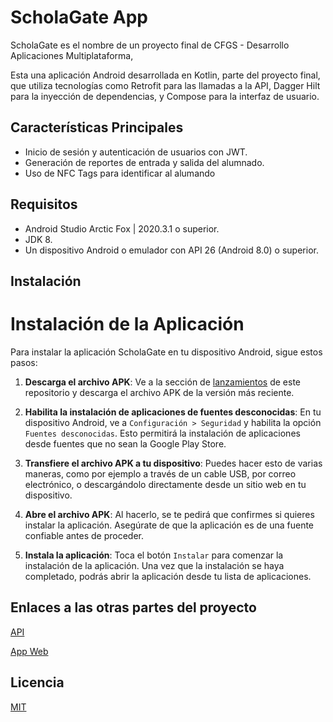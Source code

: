 # ScholaGate App

ScholaGate es el nombre de un proyecto final de CFGS - Desarrollo Aplicaciones Multiplataforma, 

Esta una aplicación Android desarrollada en Kotlin, parte del proyecto final, que utiliza tecnologías como Retrofit para las llamadas a la API, Dagger Hilt para la inyección de dependencias, y Compose para la interfaz de usuario.


## Características Principales

- Inicio de sesión y autenticación de usuarios con JWT.
- Generación de reportes de entrada y salida del alumnado.
- Uso de NFC Tags para identificar al alumando


## Requisitos

- Android Studio Arctic Fox | 2020.3.1 o superior.
- JDK 8.
- Un dispositivo Android o emulador con API 26 (Android 8.0) o superior.


## Instalación
# Instalación de la Aplicación

Para instalar la aplicación ScholaGate en tu dispositivo Android, sigue estos pasos:

1. **Descarga el archivo APK**: Ve a la sección de [lanzamientos](https://github.com/JonathanBetPer/ScholaGate-AppAndroid/releases) de este repositorio y descarga el archivo APK de la versión más reciente.

2. **Habilita la instalación de aplicaciones de fuentes desconocidas**: En tu dispositivo Android, ve a `Configuración > Seguridad` y habilita la opción `Fuentes desconocidas`. Esto permitirá la instalación de aplicaciones desde fuentes que no sean la Google Play Store.

3. **Transfiere el archivo APK a tu dispositivo**: Puedes hacer esto de varias maneras, como por ejemplo a través de un cable USB, por correo electrónico, o descargándolo directamente desde un sitio web en tu dispositivo.

5. **Abre el archivo APK**: Al hacerlo, se te pedirá que confirmes si quieres instalar la aplicación. Asegúrate de que la aplicación es de una fuente confiable antes de proceder.

6. **Instala la aplicación**: Toca el botón `Instalar` para comenzar la instalación de la aplicación. Una vez que la instalación se haya completado, podrás abrir la aplicación desde tu lista de aplicaciones.


## Enlaces a las otras partes del proyecto

[API](https://github.com/JonathanBetPer/ScholaGate-API)

[App Web](https://github.com/carlosaldea3/ScholaGate-AppWeb)


## Licencia

[MIT](https://choosealicense.com/licenses/mit/)
